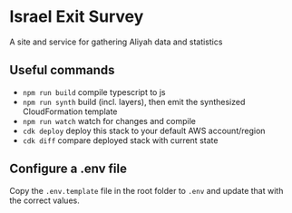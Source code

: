 # Israel Exit Survey

A site and service for gathering Aliyah data and statistics

## Useful commands

* `npm run build`   compile typescript to js
* `npm run synth`   build (incl. layers), then emit the synthesized CloudFormation template
* `npm run watch`   watch for changes and compile
* `cdk deploy`      deploy this stack to your default AWS account/region
* `cdk diff`        compare deployed stack with current state

## Configure a .env file

Copy the `.env.template` file in the root folder to `.env` and update that with the correct values.
